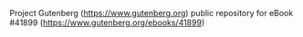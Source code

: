 Project Gutenberg (https://www.gutenberg.org) public repository for eBook #41899 (https://www.gutenberg.org/ebooks/41899)
